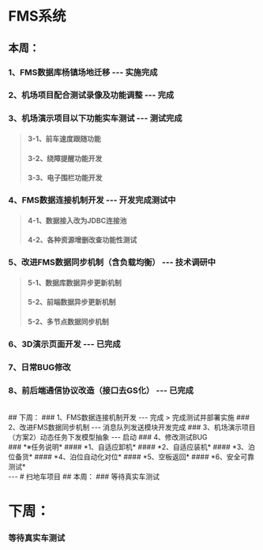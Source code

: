 
# FMS系统
## 本周：
### 1、FMS数据库杨镇场地迁移 --- 实施完成
### 2、机场项目配合测试录像及功能调整 --- 完成
### 3、机场演示项目以下功能实车测试 --- 测试完成
> ####   3-1、前车速度跟随功能
> ####   3-2、绕障提醒功能开发
> ####   3-3、电子围栏功能开发
### 4、FMS数据连接机制开发 --- 开发完成测试中
> ####   4-1、数据接入改为JDBC连接池
> ####   4-2、各种资源增删改查功能性测试
### 5、改进FMS数据同步机制（含负载均衡） --- 技术调研中
> ####   5-1、数据库数据异步更新机制
> ####   5-2、前端数据异步更新机制
> ####   5-2、多节点数据同步机制
### 6、3D演示页面开发 --- 已完成
### 7、日常BUG修改
### 8、前后端通信协议改造（接口去GS化） --- 已完成
<br/>
## 下周：
### 1、FMS数据连接机制开发 --- 完成
> 完成测试并部署实施
### 2、改进FMS数据同步机制 --- 消息队列发送模块开发完成
### 3、机场演示项目（方案2）动态任务下发模型抽象 --- 启动
### 4、修改测试BUG

<br/>
### *※任务说明*
#### *1、自适应卸机*
#### *2、自适应装机*
#### *3、泊位备货*
#### *4、泊位自动化对位*
#### *5、空板返回*
#### *6、安全可靠测试*


<br/>
---
# 扫地车项目
## 本周：
### 等待真实车测试

# 下周：
### 等待真实车测试

